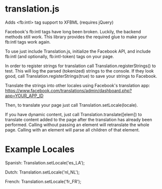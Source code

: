 translation.js
==============

Adds &lt;fb:intl> tag support to XFBML (requires jQuery)

Facebook's fb:intl tags have long been broken. Luckily, the backend methods still work. This library provides the
required glue to make your fb:intl tags work again.

To use just include Translation.js, initialize the Facebook API, and include fb:intl (and optionally, fb:intl-token)
tags on your page.

In order to register strings for translation call Translation.registerStrings() to test.
This will log the parsed (tokenized) strings to the console. If they look
good, call Translation.registerStrings(true) to save your strings to Facebook.

Translate the strings into other locales using Facebook's translation app:
https://www.facebook.com/translations/admin/dashboard.php?app=YOUR_APP_ID

Then, to translate your page just call Translation.setLocale(locale).

If you have dynamic content, just call Translation.translate([elem]) to translate content added to the page after
the translation has already been performed. Calling without passing an element will retranslate the whole page. Calling
with an element will parse all children of that element.

Example Locales
===============
Spanish: Translation.setLocale('es_LA');

Dutch: Translation.setLocale('nl_NL');

French: Translation.setLocale('fr_FR');